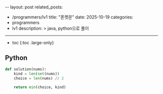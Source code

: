 --
layout: post
related_posts:
  - /programmers/lv1
title:  "폰켓몬"
date:   2025-10-19
categories:
  - programmers
  - lv1
description: >
  java, python으로 풀이
---
* toc
{:toc .large-only}

## Python
```python
def solution(nums):
    kind = len(set(nums))
    choice = len(nums) // 2
    
    return min(choice, kind)
```